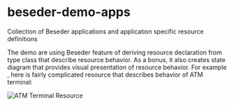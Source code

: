 # beseder-demo-apps
Collection of Beseder applications and application specific resource definitions

The demo are using Beseder feature of deriving resource declaration from type class that describe resource behavior. As a bonus, it also creates state diagram that provides visual presentation of resource behavior.
For example , here is fairly complicated resource that describes behavior of ATM terminal:

![ATM Terminal Resource](https://user-images.githubusercontent.com/25211514/70852346-67818a00-1e6e-11ea-854d-ecbd5201939b.png)
